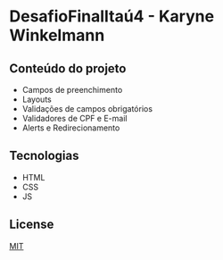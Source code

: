 # DesafioFinalItaú4 - Karyne Winkelmann

## Conteúdo do projeto

- Campos de preenchimento
- Layouts
- Validações de campos obrigatórios
- Validadores de CPF e E-mail
- Alerts e Redirecionamento

## Tecnologias

- HTML
- CSS
- JS

## License
[MIT](https://choosealicense.com/licenses/mit/)